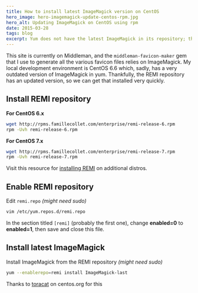 ```yaml
---
title: How to install latest ImageMagick version on CentOS
hero_image: hero-imagemagick-update-centos-rpm.jpg
hero_alt: Updating ImageMagick on CentOS using rpm
date: 2015-03-28
tags: blog
excerpt: Yum does not have the latest ImageMagick in its repository; thankfully, the REMI repository does.
---
```


This site is currently on Middleman, and the `middleman-favicon-maker` gem that I use to generate all the various favicon files relies on ImageMagick. My local development environment is CentOS 6.6 which, sadly, has a very outdated version of ImageMagick in yum. Thankfully, the REMI repository has an updated version, so we can get that installed very quickly.

## Install REMI repository

**For CentOS 6.x**

```bash
wget http://rpms.famillecollet.com/enterprise/remi-release-6.rpm
rpm -Uvh remi-release-6.rpm
```

**For CentOS 7.x**

```bash
wget http://rpms.famillecollet.com/enterprise/remi-release-7.rpm
rpm -Uvh remi-release-7.rpm
```

Visit this resource for [installing REMI](http://www.unixmen.com/install-remi-repository-rhel-centos-scientific-linux-76-x5-x-fedora-201918/) on additional distros.

## Enable REMI repository

Edit `remi.repo` *(might need sudo)*

```bash
vim /etc/yum.repos.d/remi.repo
```

In the section titled `[remi]` (probably the first one), change **enabled=0** to **enabled=1**, then save and close this file.

## Install latest ImageMagick

Install ImageMagick from the REMI repository *(might need sudo)*

```bash
yum --enablerepo=remi install ImageMagick-last
```

Thanks to [toracat](https://www.centos.org/forums/viewtopic.php?t=6490#p30311) on centos.org for this
